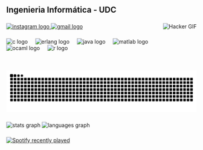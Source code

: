 <h2 align="left">Ingenieria Informática - UDC</h2>

###
<img align="right" height="125" src="https://raw.githubusercontent.com/luuizexe/luuizexe/output/hacker.gif" alt="Hacker GIF" />

###

<div align="left">
  <a href="https://www.instagram.com/luuiz.exe" target="_blank">
    <img src="https://img.shields.io/static/v1?message=Instagram&logo=instagram&label=&color=E4405F&logoColor=white&labelColor=&style=for-the-badge" height="35" alt="instagram logo"  />
  </a>
  <a href="mailto:campelolarr@gmail.com">
    <img src="https://img.shields.io/static/v1?message=Gmail&logo=gmail&label=&color=D14836&logoColor=white&labelColor=&style=for-the-badge" height="35" alt="gmail logo"  />
  </a>
</div>

###

<div align="left">
  <img src="https://cdn.jsdelivr.net/gh/devicons/devicon/icons/c/c-original.svg" height="30" alt="c logo"  />
  <img width="12" />
  <img src="https://cdn.jsdelivr.net/gh/devicons/devicon/icons/erlang/erlang-original.svg" height="30" alt="erlang logo"  />
  <img width="12" />
  <img src="https://cdn.jsdelivr.net/gh/devicons/devicon/icons/java/java-original.svg" height="30" alt="java logo"  />
  <img width="12" />
  <img src="https://cdn.jsdelivr.net/gh/devicons/devicon/icons/matlab/matlab-original.svg" height="30" alt="matlab logo"  />
  <img width="12" />
  <img src="https://cdn.jsdelivr.net/gh/devicons/devicon/icons/ocaml/ocaml-original.svg" height="30" alt="ocaml logo"  />
  <img width="12" />
  <img src="https://cdn.jsdelivr.net/gh/devicons/devicon/icons/r/r-original.svg" height="30" alt="r logo"  />
</div>

###

<img src="https://raw.githubusercontent.com/luuizexe/luuizexe/output/snake.svg" alt="Snake animation" />

###

<div align="left">
    <img src="https://github-readme-stats.vercel.app/api?username=luuizexe&hide_title=false&hide_rank=false&show_icons=true&include_all_commits=true&count_private=true&disable_animations=false&theme=dracula&locale=en&hide_border=false" height="200" alt="stats graph"/>
    <img src="https://github-readme-stats.vercel.app/api/top-langs?username=luuizexe&locale=en&hide_title=false&layout=compact&card_width=320&langs_count=5&theme=dracula&hide_border=false" height="200" alt="languages graph"/>
</div>

###

<div align="left">
    <a href="https://open.spotify.com/user/rcn85wc1cizhtx6yjxb3dylvo">
      <img src="https://spotify-recently-played-readme.vercel.app/api?user=rcn85wc1cizhtx6yjxb3dylvo&count=5&unique=false" alt="Spotify recently played"/>
    </a>
</div>
